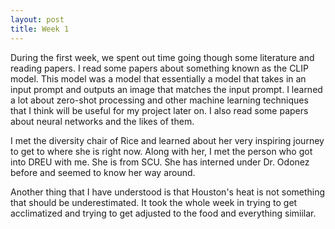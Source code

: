 ```yaml
---
layout: post
title: Week 1
---
```


During the first week, we spent out time going though some literature and reading papers. I read some papers about something known as the CLIP model. This model was a model that essentially a model that takes in an input prompt and outputs an image that matches the input prompt. I learned a lot about zero-shot processing and other machine learning techniques that I think will be useful for my project later on. I also read some papers about neural networks and the likes of them. 

I met the diversity chair of Rice and learned about her very inspiring journey to get to where she is right now. Along with her, I met the person who got into DREU with me. She is from SCU. She has interned under Dr. Odonez before and seemed to know her way around.

Another thing that I have understood is that Houston's heat is not something that should be underestimated. It took the whole week in trying to get acclimatized and trying to get adjusted to the food and everything simiilar.
